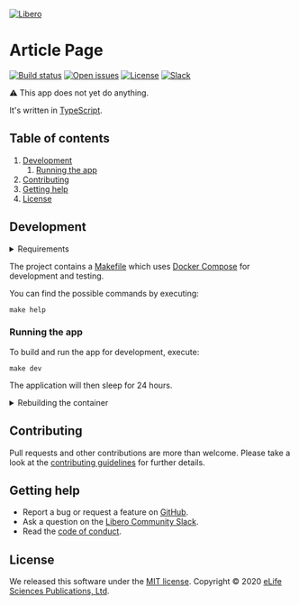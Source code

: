 [![Libero][Libero logo]][Libero]  
  
Article Page
============

[![Build status][Build badge]][Build]
[![Open issues][Open issues badge]][Open issues]
[![License][License badge]][License]
[![Slack][Slack badge]][Libero Community Slack]

⚠️ This app does not yet do anything.

It's written in [TypeScript].

Table of contents
-----------------

1. [Development](#development)
   1. [Running the app](#running-the-app)
2. [Contributing](#contributing)
3. [Getting help](#getting-help)
4. [License](#license)

Development
-----------

<details>

<summary>Requirements</summary>

- [Docker]
- [GNU Bash]
- [GNU Make]
- [Node.js]

</details>

The project contains a [Makefile] which uses [Docker Compose] for development and testing.

You can find the possible commands by executing:

```shell
make help
```

### Running the app

To build and run the app for development, execute:

```shell
make dev
```

The application will then sleep for 24 hours.

<details>

<summary>Rebuilding the container</summary>

Code is attached to the containers as volumes so most updates are visible without a need to rebuild the container.
However, changes to NPM dependencies, for example, require a rebuild. So you may need to execute

```shell
make build
```

before running further commands.

</details>

Contributing
------------

Pull requests and other contributions are more than welcome. Please take a look at the [contributing guidelines] for
further details.

Getting help
------------

- Report a bug or request a feature on [GitHub][new issue].
- Ask a question on the [Libero Community Slack].
- Read the [code of conduct].

License
-------

We released this software under the [MIT license][license]. Copyright © 2020 [eLife Sciences Publications, Ltd][eLife].

[Build]: https://github.com/libero/article-page/actions?query=branch%3Amaster+workflow%3ACI
[Build badge]: https://flat.badgen.net/github/checks/libero/article-page?label=build&icon=github
[Contributing guidelines]: https://github.com/libero/community/blob/master/CONTRIBUTING.md
[Docker]: https://www.docker.com/
[Docker Compose]: https://docs.docker.com/compose/
[eLife]: https://elifesciences.org/
[Code of conduct]: https://libero.pub/code-of-conduct
[GNU Bash]: https://www.gnu.org/software/bash/
[GNU Make]: https://www.gnu.org/software/make/
[Libero]: https://libero.pub/
[Libero Community Slack]: https://libero.pub/join-slack
[Libero logo]: https://cdn.elifesciences.org/libero/logo/libero-logo-96px.svg
[License]: LICENSE.md
[License badge]: https://flat.badgen.net/badge/license/MIT/blue
[Makefile]: Makefile
[New issue]: https://github.com/libero/publisher/issues/new/choose
[Node.js]: https://nodejs.org/
[Open issues]: https://github.com/libero/publisher/issues?q=is%3Aissue+is%3Aopen+label%3Aarticle-page
[Open issues badge]: https://flat.badgen.net/github/label-issues/libero/publisher/article-page/open?icon=github&label=open%20issues&color=pink
[Slack badge]: https://flat.badgen.net/badge/icon/libero-community?icon=slack&label=slack&color=orange
[TypeScript]: https://www.typescriptlang.org/
